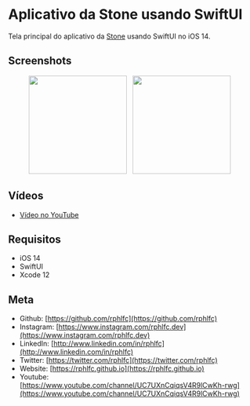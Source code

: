 # Aplicativo da Stone usando SwiftUI
Tela principal do aplicativo da [Stone](https://www.stone.com.br) usando SwiftUI no iOS 14.

## Screenshots
<p align="center">
    <img src="https://user-images.githubusercontent.com/16376748/113423867-9c885780-93a5-11eb-887a-7ed4f2551466.png" width="200"> &nbsp;
    <img src="https://user-images.githubusercontent.com/16376748/113423860-9abe9400-93a5-11eb-8bab-9ccb9e7aa72f.png" width="200"> &nbsp;
</p>

## Vídeos
- [Vídeo no YouTube](https://youtu.be/JYMquszHT1w)

## Requisitos
- iOS 14
- SwiftUI
- Xcode 12

## Meta
- Github: [https://github.com/rphlfc](https://github.com/rphlfc)
- Instagram: [https://www.instagram.com/rphlfc.dev](https://www.instagram.com/rphlfc.dev)
- LinkedIn: [http://www.linkedin.com/in/rphlfc](http://www.linkedin.com/in/rphlfc)
- Twitter: [https://twitter.com/rphlfc](https://twitter.com/rphlfc)
- Website: [https://rphlfc.github.io](https://rphlfc.github.io)
- Youtube: [https://www.youtube.com/channel/UC7UXnCqiqsV4R9lCwKh-rwg](https://www.youtube.com/channel/UC7UXnCqiqsV4R9lCwKh-rwg)





